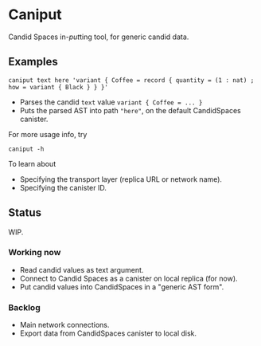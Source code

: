 # Caniput

Candid Spaces in-*put*ting tool, for generic candid data.

## Examples

`caniput text here 'variant { Coffee = record { quantity = (1 : nat) ; how = variant { Black } } }'`

- Parses the candid `text` value `variant { Coffee = ... }`
- Puts the parsed AST into path `"here"`, on the default CandidSpaces canister.

For more usage info, try

`caniput -h`

To learn about

 - Specifying the transport layer (replica URL or network name).
 - Specifying the canister ID.

## Status

WIP.

### Working now

- Read candid values as text argument.
- Connect to Candid Spaces as a canister on local replica (for now).
- Put candid values into CandidSpaces in a "generic AST form".

### Backlog

- Main network connections.
- Export data from CandidSpaces canister to local disk.
